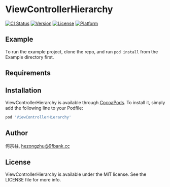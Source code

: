 # ViewControllerHierarchy

[![CI Status](http://img.shields.io/travis/何宗柱/ViewControllerHierarchy.svg?style=flat)](https://travis-ci.org/何宗柱/ViewControllerHierarchy)
[![Version](https://img.shields.io/cocoapods/v/ViewControllerHierarchy.svg?style=flat)](http://cocoapods.org/pods/ViewControllerHierarchy)
[![License](https://img.shields.io/cocoapods/l/ViewControllerHierarchy.svg?style=flat)](http://cocoapods.org/pods/ViewControllerHierarchy)
[![Platform](https://img.shields.io/cocoapods/p/ViewControllerHierarchy.svg?style=flat)](http://cocoapods.org/pods/ViewControllerHierarchy)

## Example

To run the example project, clone the repo, and run `pod install` from the Example directory first.

## Requirements

## Installation

ViewControllerHierarchy is available through [CocoaPods](http://cocoapods.org). To install
it, simply add the following line to your Podfile:

```ruby
pod 'ViewControllerHierarchy'
```

## Author

何宗柱, hezongzhu@9fbank.cc

## License

ViewControllerHierarchy is available under the MIT license. See the LICENSE file for more info.
